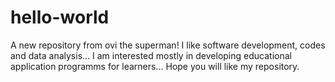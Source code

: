 # hello-world
A new repository from ovi the superman!
I like software development, codes and data analysis...
I am interested mostly in developing educational application programms for learners...
Hope you will like my repository.
